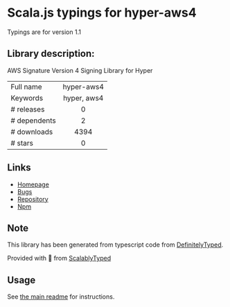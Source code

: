 
# Scala.js typings for hyper-aws4

Typings are for version 1.1

## Library description:
AWS Signature Version 4 Signing Library for Hyper

|                    |                 |
| ------------------ | :-------------: |
| Full name          | hyper-aws4 |
| Keywords           | hyper, aws4 |
| # releases         | 0 |
| # dependents       | 2 |
| # downloads        | 4394 |
| # stars            | 0 |

## Links
- [Homepage](https://github.com/Tim-Zhang/hyper-aws4#readme)
- [Bugs](https://github.com/Tim-Zhang/hyper-aws4/issues)
- [Repository](https://github.com/Tim-Zhang/hyper-aws4)
- [Npm](https://www.npmjs.com/package/hyper-aws4)
    


## Note
This library has been generated from typescript code from [DefinitelyTyped](https://definitelytyped.org).

Provided with :purple_heart: from [ScalablyTyped](https://github.com/oyvindberg/ScalablyTyped)

## Usage
See [the main readme](../../readme.md) for instructions.


